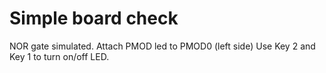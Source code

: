 # Simple board check

NOR gate simulated. 
Attach PMOD led to PMOD0 (left side)
Use Key 2 and Key 1 to turn on/off LED.

